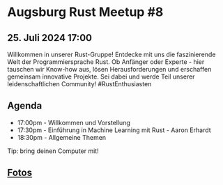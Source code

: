 # Augsburg Rust Meetup #8
## 25. Juli 2024 17:00

Willkommen in unserer Rust-Gruppe! Entdecke mit uns die faszinierende Welt der Programmiersprache Rust. Ob Anfänger oder Experte - hier tauschen wir Know-how aus, lösen Herausforderungen und erschaffen gemeinsam innovative Projekte. Sei dabei und werde Teil unserer leidenschaftlichen Community! #RustEnthusiasten

## Agenda
- 17:00pm - Willkommen und Vorstellung
- 17:30pm - Einführung in Machine Learning mit Rust - Aaron Erhardt
- 18:30pm - Allgemeine Themen

Tip: bring deinen Computer mit!

## [Fotos](./MeetupFotos8.md)